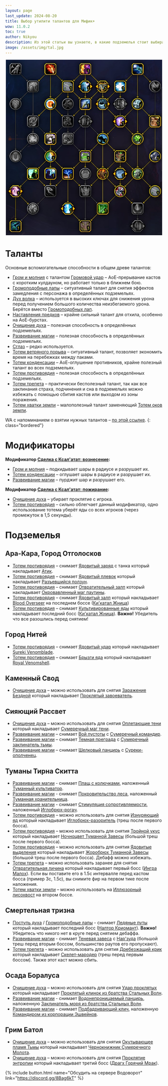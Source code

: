 ```yaml
---
layout: page
last_update: 2024-08-20
title: Выбор утилити талантов для Мифик+
wow: 11.0.2
toc: true
author: Nikyou
description: Из этой статьи вы узнаете, в какие подземелья стоит выбирать различные вспомогательные способности из классового древа талантов.
image: /assets/img/tal.jpg
---
```


<p align="center">
<img src="/assets/img/util.jpg" width=500x>
</p>

# Таланты

Основные вспомогательные способности в общем древе талантов:

* [Гром и молния](https://www.wowhead.com/ru/spell=51490) с талантом [Громовой удар](https://www.wowhead.com/ru/spell=378779) – АоЕ-прерывание кастов с коротким кулдауном, но работает только в ближнем бою.
* [Громоподобные лапы](https://www.wowhead.com/ru/spell=378075) – ситуативный талант для снятия эффектов замедления с персонажа в определённых подземельях.
* [Дух волка](https://www.wowhead.com/ru/spell=260878) – используется в высоких ключах для снижения урона перед получением большого количества неизбегаемого урона. Берётся вместо [Громоподобных лап](https://www.wowhead.com/ru/spell=378075).
* [Наставления предков](https://www.wowhead.com/ru/spell=108281) – крайне сильный талант для отхила, особенно на АоЕ-бурстах.
* [Очищение духа](https://www.wowhead.com/ru/spell=51886) – полезная способность в определённых подземельях.
* [Развеивание магии](https://www.wowhead.com/ru/spell=370/) – полезная способность в определённых подземельях.
* [Сглаз](https://www.wowhead.com/ru/spell=51514) – редко используется.
* [Тотем ветряного порыва](https://www.wowhead.com/ru/spell=192077) – ситуативный талант, позволяет экономить время на перебежках между паками.
* [Тотем конденсации](https://www.wowhead.com/ru/spell=192058) – АоЕ-оглушение противников, крайне полезный талант во всех подземельях.
* [Тотем противоядия](https://www.wowhead.com/ru/spell=383013) – полезная способность в определённых подземельях.
* [Тотем трепета](https://www.wowhead.com/ru/spell=8143) – практически бесполезный талант, так как все заклинания страха, подчинения и сна в подземельях можно избежать с помощью сбития кастов или выходом из зоны поражения.
* [Тотем хватки земли](https://www.wowhead.com/ru/spell=51485) – малополезный талант заменяющий [Тотем оков земли](https://www.wowhead.com/ru/spell=2484).

WA с напоминанием о взятии нужных талантов – [по этой ссылке](https://wago.io/hzEzPJxst).
{: class="bordered"}

# Модификаторы

**Модификатор [Сделка с Ксал'атат: вознесение](https://www.wowhead.com/ru/affix=148):**
* [Гром и молния](https://www.wowhead.com/ru/spell=51490) – подкидывает шары в радиусе и разрушает их.
* [Тотем конденсации](https://www.wowhead.com/ru/spell=192058) – оглушает шары в радиусе и разрушает их.
* [Развеивание магии](https://www.wowhead.com/ru/spell=370/) – пурджит шар и разрушает его.

**Модификатор [Сделка с Ксал'атат: пожирание](https://www.wowhead.com/ru/affix=160):**
* [Очищение духа](https://www.wowhead.com/ru/spell=51886) – убирает проклятие с игрока.
* [Тотем противоядия](https://www.wowhead.com/ru/spell=383013) – сильно облегчает данный модификатор, одно использование тотема уберёт яды со всех игроков (через промежуток в 1,5 секунды).

# Подземелья

## Ара-Кара, Город Отголосков

* [Тотем противоядия](https://www.wowhead.com/ru/spell=383013) – снимает [Ядовитый заряд](https://www.wowhead.com/ru/spell=436322) с танка который накладывает [Атик](https://www.wowhead.com/ru/npc=217533).
* [Тотем противоядия](https://www.wowhead.com/ru/spell=383013) – снимает [Ядовитый плевок](https://www.wowhead.com/ru/spell=438618) который накладывает [Разъевшийся ползун](https://www.wowhead.com/ru/npc=214840).
* [Тотем противоядия](https://www.wowhead.com/ru/spell=383013) – снимает [Отвратительный залп](https://www.wowhead.com/ru/spell=448248) который накладывает [Окровавленный маг паутины](https://www.wowhead.com/ru/npc=223253).
* [Тотем противоядия](https://www.wowhead.com/ru/spell=383013) – снимает [Ядовитый залп](https://www.wowhead.com/ru/spell=433841) который накладывает [Blood Overseer](https://www.wowhead.com/ru/npc=216364) на последнем боссе ([Ки'катал Жница](https://www.wowhead.com/ru/npc=215407))
* [Тотем противоядия](https://www.wowhead.com/ru/spell=383013) – снимает [Культивированные яды](https://www.wowhead.com/ru/spell=461487) который накладывает последний босс ([Ки'катал Жница](https://www.wowhead.com/ru/npc=215407)). **Важно!** Убедитель что все разошлись перед снятием!

## Город Нитей

* [Тотем противоядия](https://www.wowhead.com/ru/spell=383013) – снимает [Ядовитый удар](https://www.wowhead.com/ru/spell=443397) который накладывает [Sureki Venomblade](https://www.wowhead.com/ru/npc=220193).
* [Тотем противоядия](https://www.wowhead.com/ru/spell=383013) – снимает [Брызги яда](https://www.wowhead.com/ru/spell=434137) который накладывает [Royal Venomshell](https://www.wowhead.com/ru/npc=220730).

## Каменный Свод

* [Очищение духа](https://www.wowhead.com/ru/spell=51886) – можно использовать для снятия [Заражение Бездной](https://www.wowhead.com/ru/spell=426308) который накладывает [Проклятый завоеватель](https://www.wowhead.com/ru/npc=212389).

## Сияющий Рассвет

* [Очищение духа](https://www.wowhead.com/ru/spell=51886) – можно использовать для снятия [Оплетающие тени](https://www.wowhead.com/ru/spell=431309) который накладывает [Сумеречный маг тени](https://www.wowhead.com/ru/npc=213892).
* [Развеивание магии](https://www.wowhead.com/ru/spell=370) – снимает [Вой пустоты](https://www.wowhead.com/ru/spell=450756) с [Сумеречный командир](https://www.wowhead.com/ru/npc=214762).
* [Развеивание магии](https://www.wowhead.com/ru/spell=370) – снимает [Темная преграда](https://www.wowhead.com/ru/spell=432520) с [Сумеречный заклинатель тьмы](https://www.wowhead.com/ru/npc=213893).
* [Развеивание магии](https://www.wowhead.com/ru/spell=370) – снимает [Шелковый панцирь](https://www.wowhead.com/ru/spell=451097) с [Суреки-ополченец](https://www.wowhead.com/ru/npc=213932).

## Туманы Тирна Скитта

* [Развеивание магии](https://www.wowhead.com/ru/spell=370/) - снимает [Плащ с колючками](https://www.wowhead.com/ru/spell=324776), наложенный [Туманный культиватор](https://www.wowhead.com/ru/npc=166275).
* [Развеивание магии](https://www.wowhead.com/ru/spell=370/) - снимает [Покровительство леса](https://www.wowhead.com/ru/spell=324914), наложенный [Туманная хранительница](https://www.wowhead.com/ru/npc=166299).
* [Развеивание магии](https://www.wowhead.com/ru/spell=370/) - снимает [Стимуляция сопротивляемости](https://www.wowhead.com/ru/spell=326046), наложенный [Иглобрюх-рогач](https://www.wowhead.com/ru/npc=167111).
* [Тотем противоядия](https://www.wowhead.com/ru/spell=383013) – можно использовать для снятия [Изнуряющий яд](https://www.wowhead.com/ru/spell=326092) который накладывает [Иглобрюх-разоритель](https://www.wowhead.com/ru/npc=167116) (треш после первого босса).
* [Тотем противоядия](https://www.wowhead.com/ru/spell=383013) – можно использовать для снятия [Тройной укус](https://www.wowhead.com/ru/spell=340288) который накладывает [Ночноцвет Туманной Завесы](https://www.wowhead.com/ru/npc=173714) (большой треш после первого босса).
* [Тотем противоядия](https://www.wowhead.com/ru/spell=383013) – можно использовать для снятия [Ядовитые выделения](https://www.wowhead.com/ru/spell=340304) который накладывает [Жоробрюх Туманной Завесы](https://www.wowhead.com/ru/npc=173720) (большой треш после первого босса). Дебафф можно избежать.
* [Тотем трепета](https://www.wowhead.com/ru/spell=8143) – можно использовать заранее для снятия [Отвратительная личина](https://www.wowhead.com/ru/spell=328756) который накладывает первый босс ([Ингра Малох](https://www.wowhead.com/ru/npc=164567)). Если вы поставите его в 1.5с интервалле перед кастом босса (пример 3с, 1.5с), вы снимите фир на первом тике после наложения.
* [Тотем хватки земли](https://www.wowhead.com/ru/spell=51485) – можно использовать на [Иллюзорный лисохвост](https://www.wowhead.com/ru/npc=165251) на втором боссе.

## Смертельная тризна

* [Поступь духа](https://www.wowhead.com/ru/spell=58875) / [Громоподобные лапы](https://www.wowhead.com/ru/spell=378075) - снимает [Ледяные путы](https://www.wowhead.com/ru/spell=320788) который накладывает последний босс ([Налтор Криомант](https://www.wowhead.com/ru/npc=162693)). **Важно!** Убедитесь что никого нет в круге перед снятием дебаффа.
* [Развеивание магии](https://www.wowhead.com/ru/spell=370/) - снимает [Теневая завеса](https://www.wowhead.com/ru/spell=335141) с [Нар'зуда](https://www.wowhead.com/ru/npc=165824) (большой треш перед вторым боссом, большинство раутов его пропускают).
* [Тотем трепета](https://www.wowhead.com/ru/spell=8143) - можно использовать для снятия [Дребезжащий крик](https://www.wowhead.com/ru/spell=324293) который накладывает [Скелет-мародер](https://www.wowhead.com/ru/npc=165919) (треш перед первым боссом). Также этот каст можно сбить.

## Осада Боралуса

* [Очищение духа](https://www.wowhead.com/ru/spell=51886) – можно использовать для снятия [Удар проклятых](https://www.wowhead.com/ru/spell=257168) который накладывает [Проклятый клинок из братства Стальных Волн](https://www.wowhead.com/ru/npc=138247).
* [Развеивание магии](https://www.wowhead.com/ru/spell=370/) - снимает [Водонепроницаемый панцирь](https://www.wowhead.com/ru/spell=256957), наложенную [Заклинатель моря из братства Стальных Волн](https://www.wowhead.com/ru/npc=144071).
* [Развеивание магии](https://www.wowhead.com/ru/spell=370/) - снимает [Подбадривающий клич](https://www.wowhead.com/ru/spell=275826), наложенную [Командиром из корпорации Эшвейнов](https://www.wowhead.com/ru/npc=128969).

## Грим Батол

* [Очищение духа](https://www.wowhead.com/ru/spell=51886) – можно использовать для снятия [Окутывающее пламя Тьмы](https://www.wowhead.com/ru/spell=451224) который накладывает [Чернокнижник Сумеречного Молота](https://www.wowhead.com/ru/npc=224271).
* [Очищение духа](https://www.wowhead.com/ru/spell=51886) – можно использовать для снятия [Проклятие энтропии](https://www.wowhead.com/ru/spell=450095) который накладывает третий босс ([Драгх Горячий Мрак](https://www.wowhead.com/ru/npc=40319)).


<p></p>

{% include button.html name="Обсудить на сервере Водоворот" link="https://discord.gg/8Bag6kT" %}

<p></p>